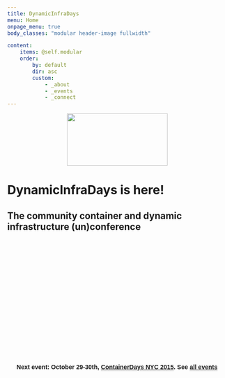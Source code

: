 ```yaml
---
title: DynamicInfraDays
menu: Home
onpage_menu: true
body_classes: "modular header-image fullwidth"

content:
    items: @self.modular
    order:
        by: default
        dir: asc
        custom:
            - _about
            - _events
            - _connect
---
```


<script type="text/javascript" src="https://www.google.com/jsapi"></script>
<script type="text/javascript" src="http://maps.google.com/maps/api/js?sensor=false"></script>
<script type="text/javascript" src="http://www.devopsdays.org/js/googlemaps_label.js"></script>

<style>
  .labels {
    color: black;
    background-color: white;
    font-size: 0.8em;
    font-weight: bold;
    text-align: center;
    padding: 1px;
    border: 1px solid gray;
    white-space: nowrap;
  }

  #footer {
    display: none;
  }
  
  div.eventheadline h4 {
    text-align: center;
    font-family: "Raleway", "Helvetica", "Tahoma", "Geneva", "Arial", sans-serif;
  }
</style>

<img src="http://dynamicinfradays.org/img/logo.png" style="margin-left:auto;margin-right:auto;display:block" width="231" height="120">

# DynamicInfraDays is here!
## The community container and dynamic infrastructure (un)conference

<div id="map_canvas" style="width: 550px; height: 265px; margin: 0 auto;"></div>

<div class="eventheadline">
<h4><strong>Next event:</strong> October 29-30th, <strong><a href="/events/2015-nyc">ContainerDays NYC 2015</a></strong>. See <a href="#events">all events</a></h4>
</div>

<script type="text/javascript">
google.load('jquery', '1.3.2');

function initialize() {
  // thanks to https://snazzymaps.com/style/8007/black-and-white-without-labels
  var bwNoLabels = [{"featureType":"all","elementType":"labels","stylers":[{"visibility":"off"}]},{"featureType":"administrative","elementType":"geometry","stylers":[{"visibility":"off"}]},{"featureType":"administrative.country","elementType":"geometry","stylers":[{"visibility":"off"}]},{"featureType":"administrative.province","elementType":"geometry","stylers":[{"visibility":"off"}]},{"featureType":"administrative.locality","elementType":"geometry","stylers":[{"visibility":"off"}]},{"featureType":"administrative.neighborhood","elementType":"geometry","stylers":[{"visibility":"off"}]},{"featureType":"administrative.land_parcel","elementType":"geometry","stylers":[{"visibility":"off"}]},{"featureType":"landscape","elementType":"all","stylers":[{"visibility":"on"}]},{"featureType":"landscape","elementType":"geometry","stylers":[{"visibility":"off"},{"hue":"#ff0000"}]},{"featureType":"landscape","elementType":"labels","stylers":[{"visibility":"off"}]},{"featureType":"landscape.man_made","elementType":"geometry","stylers":[{"visibility":"on"},{"color":"#944242"}]},{"featureType":"landscape.man_made","elementType":"geometry.fill","stylers":[{"color":"#ffffff"}]},{"featureType":"landscape.natural","elementType":"geometry","stylers":[{"visibility":"on"},{"color":"#ffffff"}]},{"featureType":"landscape.natural.landcover","elementType":"geometry","stylers":[{"visibility":"off"}]},{"featureType":"landscape.natural.terrain","elementType":"geometry","stylers":[{"visibility":"off"},{"saturation":"-1"}]},{"featureType":"poi","elementType":"all","stylers":[{"visibility":"off"}]},{"featureType":"poi","elementType":"geometry","stylers":[{"visibility":"off"}]},{"featureType":"poi.attraction","elementType":"geometry","stylers":[{"visibility":"off"}]},{"featureType":"road","elementType":"geometry.stroke","stylers":[{"visibility":"off"}]},{"featureType":"road.highway","elementType":"geometry.fill","stylers":[{"color":"#292929"}]},{"featureType":"road.highway","elementType":"geometry.stroke","stylers":[{"visibility":"off"},{"color":"#494949"},{"saturation":"-85"}]},{"featureType":"road.arterial","elementType":"geometry.fill","stylers":[{"color":"#888888"},{"visibility":"on"}]},{"featureType":"road.local","elementType":"geometry","stylers":[{"visibility":"off"}]},{"featureType":"road.local","elementType":"geometry.fill","stylers":[{"color":"#7f7f7f"}]},{"featureType":"transit","elementType":"all","stylers":[{"visibility":"off"}]},{"featureType":"transit","elementType":"geometry","stylers":[{"visibility":"off"}]},{"featureType":"transit.line","elementType":"geometry","stylers":[{"visibility":"off"}]},{"featureType":"transit.station","elementType":"geometry","stylers":[{"visibility":"off"}]},{"featureType":"transit.station.airport","elementType":"geometry","stylers":[{"visibility":"off"}]},{"featureType":"transit.station.bus","elementType":"geometry","stylers":[{"visibility":"off"}]},{"featureType":"transit.station.rail","elementType":"geometry","stylers":[{"visibility":"off"}]},{"featureType":"water","elementType":"geometry","stylers":[{"color":"#dddddd"}]},{"featureType":"water","elementType":"geometry.fill","stylers":[{"color":"#eeeeee"}]},{"featureType":"water","elementType":"geometry.stroke","stylers":[{"visibility":"off"}]}]

  var map = new google.maps.Map(document.getElementById("map_canvas"), {
     zoom: 1,
     center: new google.maps.LatLng(40.4419, -72.1419),
     mapTypeId: 'custom',
     disableDefaultUI: true,
  });
  map.mapTypes.set('custom', new google.maps.StyledMapType(bwNoLabels));

  var didLogo = 'http://dynamicinfradays.org/img/logo-map-marker.png';

  var nycMarker = new MarkerWithLabel({
    position: new google.maps.LatLng(40.756870, -73.989662),
    draggable: false,
    raiseOnDrag: false,
    map: map,
    icon: didLogo,
    labelContent: "NYC<br>Oct 29-30",
    labelAnchor: new google.maps.Point(0, 2),
    labelClass: "labels",
    labelStyle: { opacity: 1 }
  });

  google.maps.event.addListener(nycMarker, "click", function (e) { location.href="/events/2015-nyc/"});

  var bostonMarker = new MarkerWithLabel({
    position: new google.maps.LatLng(42.361369, -71.081355),
    draggable: false,
    raiseOnDrag: false,
    map: map,
    icon: didLogo,
    labelContent: "Boston<br>Jun 5-6",
    labelAnchor: new google.maps.Point(0, 45),
    labelClass: "labels",
    labelStyle: { opacity: 1 }
  });

  google.maps.event.addListener(bostonMarker, "click", function (e) { location.href="/events/2015-boston/"});

  var austinMarker = new MarkerWithLabel({
    position: new google.maps.LatLng(30.4613087, -97.5969959),
    draggable: false,
    raiseOnDrag: false,
    map: map,
    icon: didLogo,
    labelContent: "Austin<br>Mar 27-28",
    labelAnchor: new google.maps.Point(20, 50),
    labelClass: "labels",
    labelStyle: { opacity: 1 }
  });

  google.maps.event.addListener(austinMarker, "click", function (e) { location.href="/events/2015-austin/"});
}
initialize()
</script>